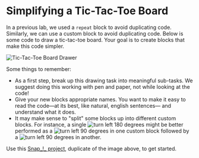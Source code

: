 # Simplifying a Tic-Tac-Toe Board

In a previous lab, we used a `repeat` block to avoid duplicating code. Similarly, we can use a custom block to avoid duplicating code. Below is some code to draw a tic-tac-toe board. Your goal is to create blocks that make this code simpler.

![Tic-Tac-Toe Board Drawer](https://beautyjoy.github.io/bjc-r/img/abstraction/complicated-tic-tac-toe.png)

Some things to remember:

* As a first step, break up this drawing task into meaningful sub-tasks. We suggest doing this working with pen and paper, not while looking at the code!
* Give your new blocks appropriate names. You want to make it easy to read the code—at its best, like natural, english sentences— and understand what it does.
* It may make sense to "split" some blocks up into different custom blocks. For instance, a single ![turn left 180 degrees](https://beautyjoy.github.io/bjc-r/img/blocks/turn-left-180.png) might be better performed as a ![turn left 90 degrees](https://beautyjoy.github.io/bjc-r/img/blocks/turn-left-90.png) in one custom block followed by a ![turn left 90 degrees](https://beautyjoy.github.io/bjc-r/img/blocks/turn-left-90.png) in another.

Use this [Snap_!_ project](http://snap.berkeley.edu/snapsource/snap.html#open:https://beautyjoy.github.io/bjc-r/prog/building-blocks/complicated-tic-tac-toe.xml), duplicate of the image above, to get started.

